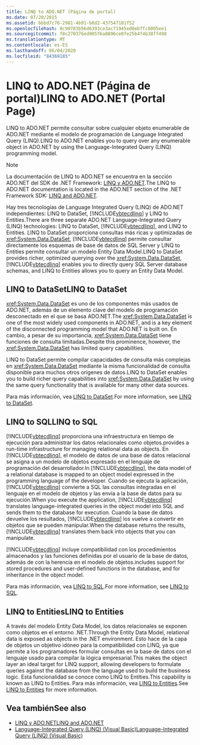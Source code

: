 ```yaml
---
title: LINQ to ADO.NET (Página de portal)
ms.date: 07/20/2015
ms.assetid: bbbd7c76-2981-4b91-b8d2-437547181f52
ms.openlocfilehash: 8c90783b56d6393ce3ac71945ed8ebffc8005ee1
ms.sourcegitcommit: f8c270376ed905f6a8896ce0fe25b4f4b38ff498
ms.translationtype: MT
ms.contentlocale: es-ES
ms.lasthandoff: 06/04/2020
ms.locfileid: "84369185"
---
```

# <a name="linq-to-adonet-portal-page"></a><span data-ttu-id="0d177-102">LINQ to ADO.NET (Página de portal)</span><span class="sxs-lookup"><span data-stu-id="0d177-102">LINQ to ADO.NET (Portal Page)</span></span>
<span data-ttu-id="0d177-103">LINQ to ADO.NET permite consultar sobre cualquier objeto enumerable de ADO.NET mediante el modelo de programación de Language Integrated Query (LINQ).</span><span class="sxs-lookup"><span data-stu-id="0d177-103">LINQ to ADO.NET enables you to query over any enumerable object in ADO.NET by using the Language-Integrated Query (LINQ) programming model.</span></span>  
  
> [!NOTE]
> <span data-ttu-id="0d177-104">La documentación de LINQ to ADO.NET se encuentra en la sección ADO.NET del SDK de .NET Framework: [LINQ y ADO.NET](../../../../framework/data/adonet/linq-and-ado-net.md).</span><span class="sxs-lookup"><span data-stu-id="0d177-104">The LINQ to ADO.NET documentation is located in the ADO.NET section of the .NET Framework SDK: [LINQ and ADO.NET](../../../../framework/data/adonet/linq-and-ado-net.md).</span></span>
  
 <span data-ttu-id="0d177-105">Hay tres tecnologías de Language Integrated Query (LINQ) de ADO.NET independientes: LINQ to DataSet, [!INCLUDE[vbtecdlinq](~/includes/vbtecdlinq-md.md)] y LINQ to Entities.</span><span class="sxs-lookup"><span data-stu-id="0d177-105">There are three separate ADO.NET Language-Integrated Query (LINQ) technologies: LINQ to DataSet, [!INCLUDE[vbtecdlinq](~/includes/vbtecdlinq-md.md)], and LINQ to Entities.</span></span> <span data-ttu-id="0d177-106">LINQ to DataSet proporciona consultas más ricas y optimizadas de <xref:System.Data.DataSet>, [!INCLUDE[vbtecdlinq](~/includes/vbtecdlinq-md.md)] permite consultar directamente los esquemas de base de datos de SQL Server y LINQ to Entities permite consultar un modelo Entity Data Model.</span><span class="sxs-lookup"><span data-stu-id="0d177-106">LINQ to DataSet provides richer, optimized querying over the <xref:System.Data.DataSet>, [!INCLUDE[vbtecdlinq](~/includes/vbtecdlinq-md.md)] enables you to directly query SQL Server database schemas, and LINQ to Entities allows you to query an Entity Data Model.</span></span>  
  
## <a name="linq-to-dataset"></a><span data-ttu-id="0d177-107">LINQ to DataSet</span><span class="sxs-lookup"><span data-stu-id="0d177-107">LINQ to DataSet</span></span>  
 <span data-ttu-id="0d177-108"><xref:System.Data.DataSet> es uno de los componentes más usados de ADO.NET, además de un elemento clave del modelo de programación desconectado en el que se basa ADO.NET.</span><span class="sxs-lookup"><span data-stu-id="0d177-108">The <xref:System.Data.DataSet> is one of the most widely used components in ADO.NET, and is a key element of the disconnected programming model that ADO.NET is built on.</span></span> <span data-ttu-id="0d177-109">En cambio, a pesar de su importancia, <xref:System.Data.DataSet> tiene funciones de consulta limitadas.</span><span class="sxs-lookup"><span data-stu-id="0d177-109">Despite this prominence, however, the <xref:System.Data.DataSet> has limited query capabilities.</span></span>  
  
 <span data-ttu-id="0d177-110">LINQ to DataSet permite compilar capacidades de consulta más complejas en <xref:System.Data.DataSet> mediante la misma funcionalidad de consulta disponible para muchos otros orígenes de datos.</span><span class="sxs-lookup"><span data-stu-id="0d177-110">LINQ to DataSet enables you to build richer query capabilities into <xref:System.Data.DataSet> by using the same query functionality that is available for many other data sources.</span></span>  
  
 <span data-ttu-id="0d177-111">Para más información, vea [LINQ to DataSet](../../../../framework/data/adonet/linq-to-dataset.md).</span><span class="sxs-lookup"><span data-stu-id="0d177-111">For more information, see [LINQ to DataSet](../../../../framework/data/adonet/linq-to-dataset.md).</span></span>  
  
## <a name="linq-to-sql"></a><span data-ttu-id="0d177-112">LINQ to SQL</span><span class="sxs-lookup"><span data-stu-id="0d177-112">LINQ to SQL</span></span>  
 [!INCLUDE[vbtecdlinq](~/includes/vbtecdlinq-md.md)] <span data-ttu-id="0d177-113">proporciona una infraestructura en tiempo de ejecución para administrar los datos relacionales como objetos.</span><span class="sxs-lookup"><span data-stu-id="0d177-113">provides a run-time infrastructure for managing relational data as objects.</span></span> <span data-ttu-id="0d177-114">En [!INCLUDE[vbtecdlinq](~/includes/vbtecdlinq-md.md)], el modelo de datos de una base de datos relacional se asigna a un modelo de objetos expresado en el lenguaje de programación del desarrollador.</span><span class="sxs-lookup"><span data-stu-id="0d177-114">In [!INCLUDE[vbtecdlinq](~/includes/vbtecdlinq-md.md)], the data model of a relational database is mapped to an object model expressed in the programming language of the developer.</span></span> <span data-ttu-id="0d177-115">Cuando se ejecuta la aplicación, [!INCLUDE[vbtecdlinq](~/includes/vbtecdlinq-md.md)] convierte a SQL las consultas integradas en el lenguaje en el modelo de objetos y las envía a la base de datos para su ejecución.</span><span class="sxs-lookup"><span data-stu-id="0d177-115">When you execute the application, [!INCLUDE[vbtecdlinq](~/includes/vbtecdlinq-md.md)] translates language-integrated queries in the object model into SQL and sends them to the database for execution.</span></span> <span data-ttu-id="0d177-116">Cuando la base de datos devuelve los resultados, [!INCLUDE[vbtecdlinq](~/includes/vbtecdlinq-md.md)] los vuelve a convertir en objetos que se pueden manipular.</span><span class="sxs-lookup"><span data-stu-id="0d177-116">When the database returns the results, [!INCLUDE[vbtecdlinq](~/includes/vbtecdlinq-md.md)] translates them back into objects that you can manipulate.</span></span>  
  
 [!INCLUDE[vbtecdlinq](~/includes/vbtecdlinq-md.md)] <span data-ttu-id="0d177-117">incluye compatibilidad con los procedimientos almacenados y las funciones definidas por el usuario de la base de datos, además de con la herencia en el modelo de objetos.</span><span class="sxs-lookup"><span data-stu-id="0d177-117">includes support for stored procedures and user-defined functions in the database, and for inheritance in the object model.</span></span>  
  
 <span data-ttu-id="0d177-118">Para más información, vea [LINQ to SQL](../../../../framework/data/adonet/sql/linq/index.md).</span><span class="sxs-lookup"><span data-stu-id="0d177-118">For more information, see [LINQ to SQL](../../../../framework/data/adonet/sql/linq/index.md).</span></span>  
  
## <a name="linq-to-entities"></a><span data-ttu-id="0d177-119">LINQ to Entities</span><span class="sxs-lookup"><span data-stu-id="0d177-119">LINQ to Entities</span></span>  
 <span data-ttu-id="0d177-120">A través del modelo Entity Data Model, los datos relacionales se exponen como objetos en el entorno .NET.</span><span class="sxs-lookup"><span data-stu-id="0d177-120">Through the Entity Data Model, relational data is exposed as objects in the .NET environment.</span></span> <span data-ttu-id="0d177-121">Esto hace de la capa de objetos un objetivo idóneo para la compatibilidad con LINQ, ya que permite a los programadores formular consultas en la base de datos con el lenguaje usado para compilar la lógica empresarial.</span><span class="sxs-lookup"><span data-stu-id="0d177-121">This makes the object layer an ideal target for LINQ support, allowing developers to formulate queries against the database from the language used to build the business logic.</span></span> <span data-ttu-id="0d177-122">Esta funcionalidad se conoce como LINQ to Entities.</span><span class="sxs-lookup"><span data-stu-id="0d177-122">This capability is known as LINQ to Entities.</span></span> <span data-ttu-id="0d177-123">Para más información, vea [LINQ to Entities](../../../../framework/data/adonet/ef/language-reference/linq-to-entities.md).</span><span class="sxs-lookup"><span data-stu-id="0d177-123">See [LINQ to Entities](../../../../framework/data/adonet/ef/language-reference/linq-to-entities.md) for more information.</span></span>  
  
## <a name="see-also"></a><span data-ttu-id="0d177-124">Vea también</span><span class="sxs-lookup"><span data-stu-id="0d177-124">See also</span></span>

- [<span data-ttu-id="0d177-125">LINQ y ADO.NET</span><span class="sxs-lookup"><span data-stu-id="0d177-125">LINQ and ADO.NET</span></span>](../../../../framework/data/adonet/linq-and-ado-net.md)
- [<span data-ttu-id="0d177-126">Language-Integrated Query (LINQ) (Visual Basic)</span><span class="sxs-lookup"><span data-stu-id="0d177-126">Language-Integrated Query (LINQ) (Visual Basic)</span></span>](index.md)
